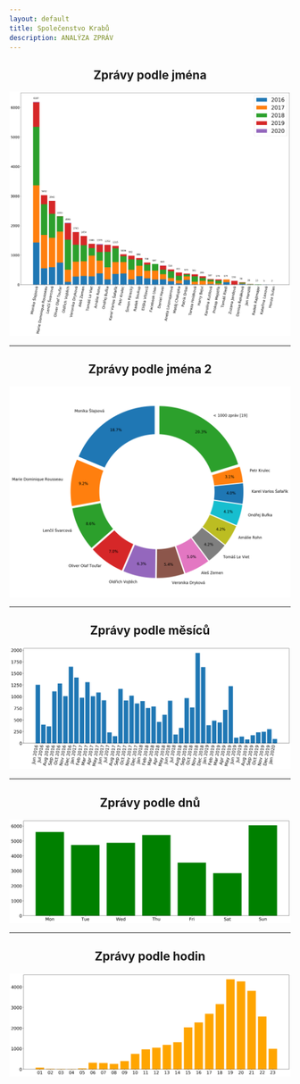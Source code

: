 ```yaml
---
layout: default
title: Společenstvo Krabů
description: ANALÝZA ZPRÁV
---
```


<h2 align="center">Zprávy podle jména</h2>

![zpravy podle jmena](images/jmena.png)

<hr/>

<h2 align="center">Zprávy podle jména 2</h2>

<p align="center">
    <img alt="zpravy za mesic" src="images/jmena_pie.png">
</p>

<hr/>

<h2 align="center">Zprávy podle měsíců</h2>

<p align="center">
    <img alt="zpravy za mesic" src="images/mesice.png">
</p>

<hr/>

<h2 align="center">Zprávy podle dnů</h2>

<p align="center">
    <img alt="zpravy za mesic" src="images/dny.png">
</p>

<hr/>

<h2 align="center">Zprávy podle hodin</h2>

<p align="center">
    <img alt="zpravy za mesic" src="images/hodiny.png">
</p>
